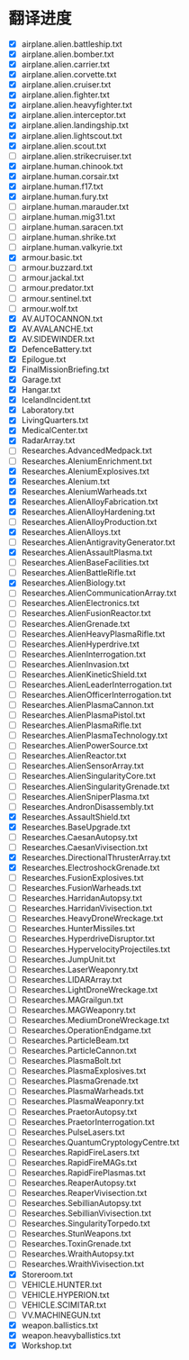 翻译进度
========

* [x] airplane.alien.battleship.txt
* [x] airplane.alien.bomber.txt
* [x] airplane.alien.carrier.txt
* [x] airplane.alien.corvette.txt
* [x] airplane.alien.cruiser.txt
* [x] airplane.alien.fighter.txt
* [x] airplane.alien.heavyfighter.txt
* [x] airplane.alien.interceptor.txt
* [x] airplane.alien.landingship.txt
* [x] airplane.alien.lightscout.txt
* [x] airplane.alien.scout.txt
* [ ] airplane.alien.strikecruiser.txt
* [x] airplane.human.chinook.txt
* [x] airplane.human.corsair.txt
* [x] airplane.human.f17.txt
* [x] airplane.human.fury.txt
* [ ] airplane.human.marauder.txt
* [ ] airplane.human.mig31.txt
* [ ] airplane.human.saracen.txt
* [ ] airplane.human.shrike.txt
* [ ] airplane.human.valkyrie.txt
* [x] armour.basic.txt
* [ ] armour.buzzard.txt
* [ ] armour.jackal.txt
* [ ] armour.predator.txt
* [ ] armour.sentinel.txt
* [ ] armour.wolf.txt
* [x] AV.AUTOCANNON.txt
* [x] AV.AVALANCHE.txt
* [x] AV.SIDEWINDER.txt
* [x] DefenceBattery.txt
* [x] Epilogue.txt
* [x] FinalMissionBriefing.txt
* [x] Garage.txt
* [x] Hangar.txt
* [x] IcelandIncident.txt
* [x] Laboratory.txt
* [x] LivingQuarters.txt
* [x] MedicalCenter.txt
* [x] RadarArray.txt
* [ ] Researches.AdvancedMedpack.txt
* [ ] Researches.AleniumEnrichment.txt
* [x] Researches.AleniumExplosives.txt
* [x] Researches.Alenium.txt
* [x] Researches.AleniumWarheads.txt
* [x] Researches.AlienAlloyFabrication.txt
* [x] Researches.AlienAlloyHardening.txt
* [ ] Researches.AlienAlloyProduction.txt
* [x] Researches.AlienAlloys.txt
* [ ] Researches.AlienAntigravityGenerator.txt
* [x] Researches.AlienAssaultPlasma.txt
* [ ] Researches.AlienBaseFacilities.txt
* [ ] Researches.AlienBattleRifle.txt
* [x] Researches.AlienBiology.txt
* [ ] Researches.AlienCommunicationArray.txt
* [ ] Researches.AlienElectronics.txt
* [ ] Researches.AlienFusionReactor.txt
* [ ] Researches.AlienGrenade.txt
* [ ] Researches.AlienHeavyPlasmaRifle.txt
* [ ] Researches.AlienHyperdrive.txt
* [ ] Researches.AlienInterrogation.txt
* [ ] Researches.AlienInvasion.txt
* [ ] Researches.AlienKineticShield.txt
* [ ] Researches.AlienLeaderInterrogation.txt
* [ ] Researches.AlienOfficerInterrogation.txt
* [ ] Researches.AlienPlasmaCannon.txt
* [ ] Researches.AlienPlasmaPistol.txt
* [ ] Researches.AlienPlasmaRifle.txt
* [ ] Researches.AlienPlasmaTechnology.txt
* [ ] Researches.AlienPowerSource.txt
* [ ] Researches.AlienReactor.txt
* [ ] Researches.AlienSensorArray.txt
* [ ] Researches.AlienSingularityCore.txt
* [ ] Researches.AlienSingularityGrenade.txt
* [ ] Researches.AlienSniperPlasma.txt
* [ ] Researches.AndronDisassembly.txt
* [x] Researches.AssaultShield.txt
* [x] Researches.BaseUpgrade.txt
* [ ] Researches.CaesanAutopsy.txt
* [ ] Researches.CaesanVivisection.txt
* [x] Researches.DirectionalThrusterArray.txt
* [x] Researches.ElectroshockGrenade.txt
* [ ] Researches.FusionExplosives.txt
* [ ] Researches.FusionWarheads.txt
* [ ] Researches.HarridanAutopsy.txt
* [ ] Researches.HarridanVivisection.txt
* [ ] Researches.HeavyDroneWreckage.txt
* [ ] Researches.HunterMissiles.txt
* [ ] Researches.HyperdriveDisruptor.txt
* [ ] Researches.HypervelocityProjectiles.txt
* [ ] Researches.JumpUnit.txt
* [ ] Researches.LaserWeaponry.txt
* [ ] Researches.LIDARArray.txt
* [ ] Researches.LightDroneWreckage.txt
* [ ] Researches.MAGrailgun.txt
* [ ] Researches.MAGWeaponry.txt
* [ ] Researches.MediumDroneWreckage.txt
* [ ] Researches.OperationEndgame.txt
* [ ] Researches.ParticleBeam.txt
* [ ] Researches.ParticleCannon.txt
* [ ] Researches.PlasmaBolt.txt
* [ ] Researches.PlasmaExplosives.txt
* [ ] Researches.PlasmaGrenade.txt
* [ ] Researches.PlasmaWarheads.txt
* [ ] Researches.PlasmaWeaponry.txt
* [ ] Researches.PraetorAutopsy.txt
* [ ] Researches.PraetorInterrogation.txt
* [ ] Researches.PulseLasers.txt
* [ ] Researches.QuantumCryptologyCentre.txt
* [ ] Researches.RapidFireLasers.txt
* [ ] Researches.RapidFireMAGs.txt
* [ ] Researches.RapidFirePlasmas.txt
* [ ] Researches.ReaperAutopsy.txt
* [ ] Researches.ReaperVivisection.txt
* [ ] Researches.SebillianAutopsy.txt
* [ ] Researches.SebillianVivisection.txt
* [ ] Researches.SingularityTorpedo.txt
* [ ] Researches.StunWeapons.txt
* [ ] Researches.ToxinGrenade.txt
* [ ] Researches.WraithAutopsy.txt
* [ ] Researches.WraithVivisection.txt
* [x] Storeroom.txt
* [ ] VEHICLE.HUNTER.txt
* [ ] VEHICLE.HYPERION.txt
* [ ] VEHICLE.SCIMITAR.txt
* [ ] VV.MACHINEGUN.txt
* [x] weapon.ballistics.txt
* [x] weapon.heavyballistics.txt
* [x] Workshop.txt
